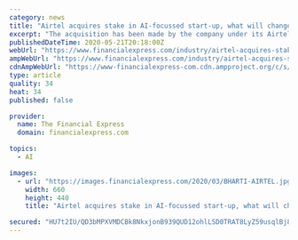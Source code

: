 ```yaml
---
category: news
title: "Airtel acquires stake in AI-focussed start-up, what will change for customers"
excerpt: "The acquisition has been made by the company under its Airtel Startup Accelerator Programme. Voicezen has been working on developing advanced solutions that leverage machine learning, AI, speech to text and voice technologies to offer real-time analytics to help brands serve customers better."
publishedDateTime: 2020-05-21T20:18:00Z
webUrl: "https://www.financialexpress.com/industry/airtel-acquires-stake-in-ai-focussed-start-up-what-will-change-for-customers/1966812/"
ampWebUrl: "https://www.financialexpress.com/industry/airtel-acquires-stake-in-ai-focussed-start-up-what-will-change-for-customers/1966812/lite/"
cdnAmpWebUrl: "https://www-financialexpress-com.cdn.ampproject.org/c/s/www.financialexpress.com/industry/airtel-acquires-stake-in-ai-focussed-start-up-what-will-change-for-customers/1966812/lite/"
type: article
quality: 34
heat: 34
published: false

provider:
  name: The Financial Express
  domain: financialexpress.com

topics:
  - AI

images:
  - url: "https://images.financialexpress.com/2020/03/BHARTI-AIRTEL.jpg"
    width: 660
    height: 440
    title: "Airtel acquires stake in AI-focussed start-up, what will change for customers"

secured: "HU7t2IU/QD3bMPXVMDCBk8NkxjonB939QUD12ohlLSD0TRAT8LyZ59usqlBj8EqR3k9SCvxoQZvvhiy/jhUkyoxSPRa0NTUeNaChYPeezDnYLvRWWMBK7ullD1A54LmkhuCYg3EacAs97pzeDTV0dcdpVX17n3Rq4Fa+raPiU1hV43hsYlpL88efgu+VwlvmCySK5tZOA2O07GOF8yZ/9FkI0Aj9YAplm1FN5ZphoAAuYV8O2WH21AO+s7IkWXIXIo5N7C9KaszlOy3OgZlFpIeFk6R/joJV9L8HKj56qnFXm8pLwSgKWM6uCVrIgTrT;2dIddWCvPlzmIZMOe+pKQg=="
---
```


